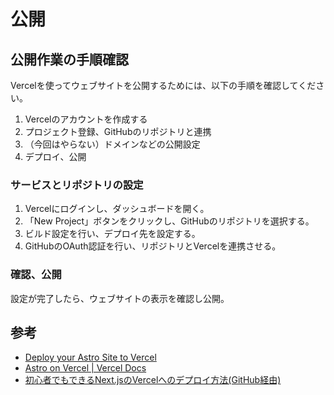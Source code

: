 公開
==

## 公開作業の手順確認

Vercelを使ってウェブサイトを公開するためには、以下の手順を確認してください。

1. Vercelのアカウントを作成する
2. プロジェクト登録、GitHubのリポジトリと連携
3. （今回はやらない）ドメインなどの公開設定
4. デプロイ、公開

### サービスとリポジトリの設定

1. Vercelにログインし、ダッシュボードを開く。
2. 「New Project」ボタンをクリックし、GitHubのリポジトリを選択する。
3. ビルド設定を行い、デプロイ先を設定する。
4. GitHubのOAuth認証を行い、リポジトリとVercelを連携させる。

### 確認、公開

設定が完了したら、ウェブサイトの表示を確認し公開。

## 参考

- [Deploy your Astro Site to Vercel](https://docs.astro.build/en/guides/deploy/vercel/)
- [Astro on Vercel | Vercel Docs](https://vercel.com/docs/frameworks/astro)
- [初心者でもできるNext.jsのVercelへのデプロイ方法(GitHub経由)](https://reffect.co.jp/react/next-js-github-vercel)